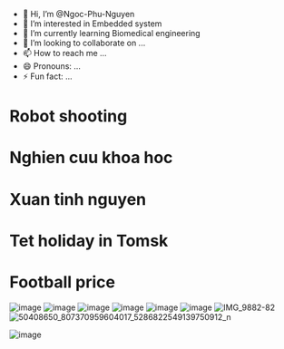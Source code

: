 - 👋 Hi, I’m @Ngoc-Phu-Nguyen
- 👀 I’m interested in Embedded system
- 🌱 I’m currently learning Biomedical engineering
- 💞️ I’m looking to collaborate on ...
- 📫 How to reach me ...
- 😄 Pronouns: ...
- ⚡ Fun fact: ...

# Robot shooting
# Nghien cuu khoa hoc 
# Xuan tinh nguyen 
# Tet holiday in Tomsk 
# Football price 

![image](https://github.com/Ngoc-Phu-Nguyen/Ngoc-Phu-Nguyen/assets/167606858/e3cbc590-302e-4e2a-9ba4-ad7853f21e31)
![image](https://github.com/Ngoc-Phu-Nguyen/Ngoc-Phu-Nguyen/assets/167606858/3704bfdb-9ab7-42da-85cf-10198a9ba89b)
![image](https://github.com/Ngoc-Phu-Nguyen/Ngoc-Phu-Nguyen/assets/167606858/9b3da1ad-c7ae-418d-991f-c932bd3390ee)
![image](https://github.com/Ngoc-Phu-Nguyen/Ngoc-Phu-Nguyen/assets/167606858/ee02b354-35eb-4455-87cc-18feff96f475)
![image](https://github.com/Ngoc-Phu-Nguyen/Ngoc-Phu-Nguyen/assets/167606858/55cace4f-bf5a-49d6-803c-0f68467831be)
![image](https://github.com/Ngoc-Phu-Nguyen/Ngoc-Phu-Nguyen/assets/167606858/9a6d3c86-83b6-4d55-a2f9-3992c65798f9)
![IMG_9882-82](https://github.com/Ngoc-Phu-Nguyen/Ngoc-Phu-Nguyen/assets/167606858/16d41876-8860-48d5-90b9-d9d524575878)
![50408650_807370959604017_5286822549139750912_n](https://github.com/Ngoc-Phu-Nguyen/Ngoc-Phu-Nguyen/assets/167606858/487cf02b-f64d-4a4d-9e8f-c51f28305b11)




![image](https://github.com/Ngoc-Phu-Nguyen/Ngoc-Phu-Nguyen/assets/167606858/2c448695-f620-49a9-96c8-1e8966b23195)

<!---
Ngoc-Phu-Nguyen/Ngoc-Phu-Nguyen is a ✨ special ✨ repository because its `README.md` (this file) appears on your GitHub profile.
You can click the Preview link to take a look at your changes.
--->
